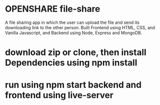 # OPENSHARE file-share
A file sharing app in which the user can upload the file and send its downloading link to the other person.
Built Frontend using HTML, CSS, and Vanilla Javascript, and Backend using Node, Express and MongoDB.

# download zip or clone, then install Dependencies using npm install

# run using npm start backend and frontend using live-server
